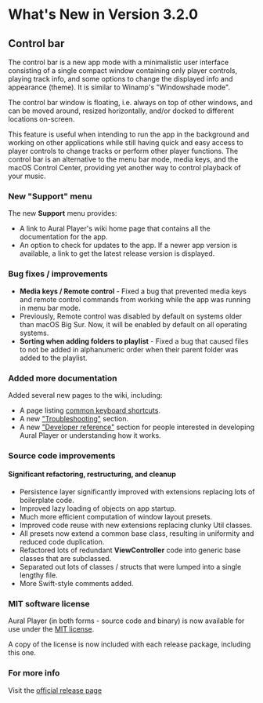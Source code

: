 #  What's New in Version 3.2.0

## Control bar

The control bar is a new app mode with a minimalistic user interface consisting of a single compact window containing only player controls, playing track info, and some options to change the displayed info and appearance (theme). It is similar to Winamp's "Windowshade mode".

The control bar window is floating, i.e. always on top of other windows, and can be moved around, resized horizontally, and/or docked to different locations on-screen.

This feature is useful when intending to run the app in the background and working on other applications while still having quick and easy access to player controls to change tracks or perform other player functions. The control bar is an alternative to the menu bar mode, media keys, and the macOS Control Center, providing yet another way to control playback of your music.

### New "Support" menu

The new **Support** menu provides:

* A link to Aural Player's wiki home page that contains all the documentation for the app.
* An option to check for updates to the app. If a newer app version is available, a link to get the latest release version is displayed.

### Bug fixes / improvements

* **Media keys / Remote control** -  Fixed a bug that prevented media keys and remote control commands from working while the app was running in menu bar mode.
* Previously, Remote control was disabled by default on systems older than macOS Big Sur. Now, it will be enabled by default on all operating systems.
* **Sorting when adding folders to playlist** - Fixed a bug that caused files to not be added in alphanumeric order when their parent folder was added to the playlist.

### Added more documentation

Added several new pages to the wiki, including:

* A page listing [common keyboard shortcuts](https://github.com/maculateConception/aural-player/wiki/Handy-keyboard-shortcuts).
* A new ["Troubleshooting"](https://github.com/maculateConception/aural-player/wiki/Troubleshooting) section.
* A new ["Developer reference"](https://github.com/maculateConception/aural-player/wiki/Developer-reference) section for people interested in developing Aural Player or understanding how it works.
 
### Source code improvements

#### Significant refactoring, restructuring, and cleanup

* Persistence layer significantly improved with extensions replacing lots of boilerplate code.
* Improved lazy loading of objects on app startup.
* Much more efficient computation of window layout presets.
* Improved code reuse with new extensions replacing clunky Util classes.
* All presets now extend a common base class, resulting in uniformity and reduced code duplication. 
* Refactored lots of redundant **ViewController** code into generic base classes that are subclassed.
* Separated out lots of classes / structs that were lumped into a single lengthy file.
* More Swift-style comments added.

### MIT software license

Aural Player (in both forms - source code and binary) is now available for use under the [MIT license](https://github.com/maculateConception/aural-player/blob/master/LICENSE).

A copy of the license is now included with each release package, including this one.

### **For more info**
Visit the [official release page](https://github.com/maculateConception/aural-player/releases/tag/3.2.0)
